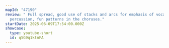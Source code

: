 ```yaml
---
mapId: "47190"
review: " Full spread, good use of stacks and arcs for emphasis of vocals and
  percussion, fun patterns in the choruses."
startDate: 2025-06-09T17:54:00.000Z
showcase:
  type: youtube-short
  id: q5G9q1ktnFA
---
```

